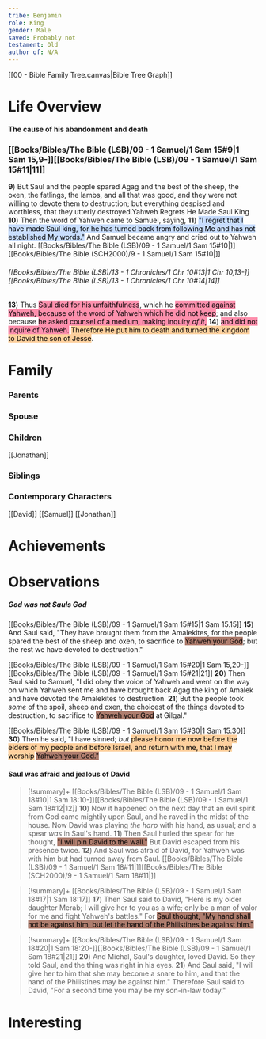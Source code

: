 ```yaml
---
tribe: Benjamin
role: King
gender: Male
saved: Probably not
testament: Old
author of: N/A
---
```




[[00 - Bible Family Tree.canvas|Bible Tree Graph]]

# Life Overview


#### The cause of his abandonment and death 


### [[Books/Bibles/The Bible (LSB)/09 - 1 Samuel/1 Sam 15#9|1 Sam 15,9-]][[Books/Bibles/The Bible (LSB)/09 - 1 Samuel/1 Sam 15#11|11]] 
**9**)  But Saul and the people spared Agag and the best of the sheep, the oxen, the fatlings, the lambs, and all that was good, and they were not willing to devote them to destruction; but everything despised and worthless, that they utterly destroyed.Yahweh Regrets He Made Saul King 
**10**)  Then the word of Yahweh came to Samuel, saying, 
**11**)  <mark style="background: #ADCCFFA6;">"I regret that I have made Saul king, for he has turned back from following Me and has not established My words."</mark> And Samuel became angry and cried out to Yahweh all night. 
[[Books/Bibles/The Bible (LSB)/09 - 1 Samuel/1 Sam 15#10|]][[Books/Bibles/The Bible (SCH2000)/9 - 1 Samuel/1 Sam 15#10|]]

###### [[Books/Bibles/The Bible (LSB)/13 - 1 Chronicles/1 Chr 10#13|1 Chr 10,13-]][[Books/Bibles/The Bible (LSB)/13 - 1 Chronicles/1 Chr 10#14|14]] 
**13**)  Thus <mark style="background: #FF5582A6;">Saul died for his unfaithfulness</mark>, which he <mark style="background: #FF5582A6;">committed against Yahweh, because of the word of Yahweh which he did not keep</mark>; and also because <mark style="background: #FF5582A6;">he asked counsel of a medium, making inquiry _of it_,</mark> 
**14**)  <mark style="background: #FF5582A6;">and did not inquire of Yahweh.</mark> <mark style="background: #FFB86CA6;">Therefore He put him to death and turned the kingdom to David the son of Jesse</mark>.



# Family

### Parents 
### Spouse
### Children 
[[Jonathan]]

### Siblings

### Contemporary Characters 
[[David]] [[Samuel]] [[Jonathan]]

# Achievements 

# Observations

##### God was not Sauls God


[[Books/Bibles/The Bible (LSB)/09 - 1 Samuel/1 Sam 15#15|1 Sam 15.15]] 
**15**)  And Saul said, "They have brought them from the Amalekites, for the people spared the best of the sheep and oxen, to sacrifice to <mark style="background: #833821A6;">Yahweh your God</mark>; but the rest we have devoted to destruction." 


[[Books/Bibles/The Bible (LSB)/09 - 1 Samuel/1 Sam 15#20|1 Sam 15,20-]][[Books/Bibles/The Bible (LSB)/09 - 1 Samuel/1 Sam 15#21|21]] 
**20**)  Then Saul said to Samuel, "I did obey the voice of Yahweh and went on the way on which Yahweh sent me and have brought back Agag the king of Amalek and have devoted the Amalekites to destruction. 
**21**)  But the people took _some_ of the spoil, sheep and oxen, the choicest of the things devoted to destruction, to sacrifice to <mark style="background: #833821A6;">Yahweh your God</mark> at Gilgal." 


[[Books/Bibles/The Bible (LSB)/09 - 1 Samuel/1 Sam 15#30|1 Sam 15.30]] 
**30**)  Then he said, "I have sinned; _but_ <mark style="background: #FFB86CA6;">please honor me now before the elders of my people and before Israel, and return with me, that I may worship</mark> <mark style="background: #833821A6;">Yahweh your God." </mark>

#### Saul was afraid and jealous of David

> [!summary]+ [[Books/Bibles/The Bible (LSB)/09 - 1 Samuel/1 Sam 18#10|1 Sam 18:10-]][[Books/Bibles/The Bible (LSB)/09 - 1 Samuel/1 Sam 18#12|12]] 
**10**)  Now it happened on the next day that an evil spirit from God came mightily upon Saul, and he raved in the midst of the house. Now David was playing _the harp_ with his hand, as usual; and a spear _was_ in Saul's hand. 
**11**)  Then Saul hurled the spear for he thought, <mark style="background: #833821A6;">"I will pin David to the wall."</mark> But David escaped from his presence twice. 
**12**)  And Saul was afraid of David, for Yahweh was with him but had turned away from Saul. 
[[Books/Bibles/The Bible (LSB)/09 - 1 Samuel/1 Sam 18#11|]][[Books/Bibles/The Bible (SCH2000)/9 - 1 Samuel/1 Sam 18#11|]]

> [!summary]+ [[Books/Bibles/The Bible (LSB)/09 - 1 Samuel/1 Sam 18#17|1 Sam 18:17]] 
**17**)  Then Saul said to David, "Here is my older daughter Merab; I will give her to you as a wife; only be a man of valor for me and fight Yahweh's battles." For <mark style="background: #833821A6;">Saul thought, "My hand shall not be against him, but let the hand of the Philistines be against him."</mark> 

> [!summary]+ [[Books/Bibles/The Bible (LSB)/09 - 1 Samuel/1 Sam 18#20|1 Sam 18:20-]][[Books/Bibles/The Bible (LSB)/09 - 1 Samuel/1 Sam 18#21|21]] 
**20**)  And Michal, Saul's daughter, loved David. So they told Saul, and the thing was right in his eyes. 
**21**)  And Saul said, "I will give her to him that she may become a snare to him, and that the hand of the Philistines may be against him." Therefore Saul said to David, "For a second time you may be my son-in-law today." 

# Interesting 


